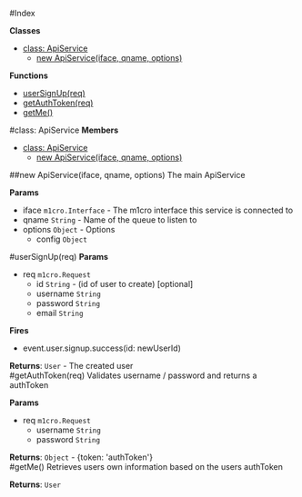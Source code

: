 #Index

**Classes**

* [class: ApiService](#ApiService)
  * [new ApiService(iface, qname, options)](#new_ApiService)

**Functions**

* [userSignUp(req)](#userSignUp)
* [getAuthToken(req)](#getAuthToken)
* [getMe()](#getMe)
 
<a name="ApiService"></a>
#class: ApiService
**Members**

* [class: ApiService](#ApiService)
  * [new ApiService(iface, qname, options)](#new_ApiService)

<a name="new_ApiService"></a>
##new ApiService(iface, qname, options)
The main ApiService

**Params**

- iface `m1cro.Interface` - The m1cro interface this service is connected to  
- qname `String` - Name of the queue to listen to  
- options `Object` - Options  
  - config `Object`  

<a name="userSignUp"></a>
#userSignUp(req)
**Params**

- req `m1cro.Request`  
  - id `String` - (id of user to create) [optional]  
  - username `String`  
  - password `String`  
  - email `String`  

**Fires**

- event.user.signup.success(id: newUserId)

**Returns**: `User` - The created user  
<a name="getAuthToken"></a>
#getAuthToken(req)
Validates username / password and returns a authToken

**Params**

- req `m1cro.Request`  
  - username `String`  
  - password `String`  

**Returns**: `Object` - {token: 'authToken'}  
<a name="getMe"></a>
#getMe()
Retrieves users own information
    based on the users authToken

**Returns**: `User`  
